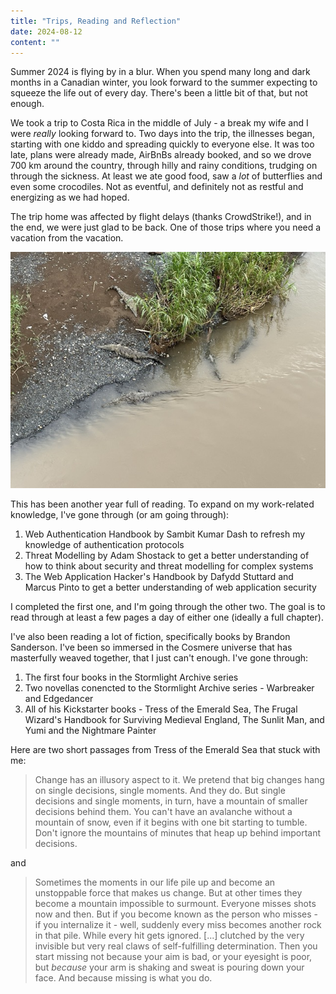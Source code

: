 ```yaml
---
title: "Trips, Reading and Reflection"
date: 2024-08-12
content: ""
---
```


Summer 2024 is flying by in a blur. When you spend many long and dark months in a Canadian winter, you look forward to the summer expecting to squeeze the life out of every day. There's been a little bit of that, but not enough. 

We took a trip to Costa Rica in the middle of July - a break my wife and I were _really_ looking forward to. Two days into the trip, the illnesses began, starting with one kiddo and spreading quickly to everyone else. It was too late, plans were already made, AirBnBs already booked, and so we drove 700 km around the country, through hilly and rainy conditions, trudging on through the sickness. At least we ate good food, saw a _lot_ of butterflies and even some crocodiles. Not as eventful, and definitely not as restful and energizing as we had hoped. 

The trip home was affected by flight delays (thanks CrowdStrike!), and in the end, we were just glad to be back. One of those trips where you need a vacation from the vacation.

![Crocodiles on the banks of the Tarcoles river, as seen from a pedestrian and traffic bridge above](/assets/images/crocs-in-the-tarcoles-river.jpeg)

This has been another year full of reading. To expand on my work-related knowledge, I've gone through (or am going through):
1. Web Authentication Handbook by Sambit Kumar Dash to refresh my knowledge of authentication protocols
2. Threat Modelling by Adam Shostack to get a better understanding of how to think about security and threat modelling for complex systems
3. The Web Application Hacker's Handbook by Dafydd Stuttard and Marcus Pinto to get a better understanding of web application security

I completed the first one, and I'm going through the other two. The goal is to read through at least a few pages a day of either one (ideally a full chapter).

I've also been reading a lot of fiction, specifically books by Brandon Sanderson. I've been so immersed in the Cosmere universe that has masterfully weaved together, that I just can't enough. I've gone through:
1. The first four books in the Stormlight Archive series
2. Two novellas conencted to the Stormlight Archive series - Warbreaker and Edgedancer
3. All of his Kickstarter books - Tress of the Emerald Sea, The Frugal Wizard's Handbook for Surviving Medieval England, The Sunlit Man, and Yumi and the Nightmare Painter

Here are two short passages from Tress of the Emerald Sea that stuck with me:

> Change has an illusory aspect to it. We pretend that big changes hang on single decisions, single moments. And they do. But single decisions and single moments, in turn, have a mountain of smaller decisions behind them. You can't have an avalanche without a mountain of snow, even if it begins with one bit starting to tumble. Don't ignore the mountains of minutes that heap up behind important decisions.

and

> Sometimes the moments in our life pile up and become an unstoppable force that makes us change. But at other times they become a mountain impossible to surmount. Everyone misses shots now and then. But if you become known as the person who misses - if you internalize it - well, suddenly every miss becomes another rock in that pile. While every hit gets ignored. [...] clutched by the very invisible but very real claws of self-fulfilling determination. Then you start missing not because your aim is bad, or your eyesight is poor, but _because_ your arm is shaking and sweat is pouring down your face. And because missing is what you do. 
